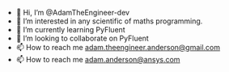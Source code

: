 - 👋 Hi, I’m @AdamTheEngineer-dev
- 👀 I’m interested in any scientific of maths programming.
- 🌱 I’m currently learning PyFluent
- 💞️ I’m looking to collaborate on PyFluent
- 📫 How to reach me adam.theengineer.anderson@gmail.com
- 📫 How to reach me adam.anderson@ansys.com

<!---
AdamTheEngineer-dev/AdamTheEngineer-dev is a ✨ special ✨ repository because its `README.md` (this file) appears on your GitHub profile.
You can click the Preview link to take a look at your changes.
--->
